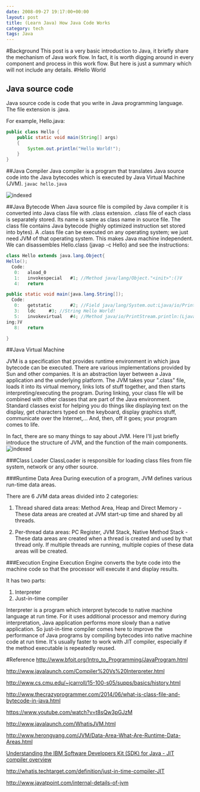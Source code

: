 ```yaml
---
date: 2008-09-27 19:17:00+00:00
layout: post
title: (Learn Java) How Java Code Works
category: tech
tags: Java
---
```

#Background
This post is a very basic introduction to Java, it briefly share the mechanism of Java work flow. In fact, it is worth digging around in every component and process in this work flow. But here is just a summary which will not include any details.
#Hello World
## Java source code
Java source code is code that you write in Java programming language. The file extension is .java.

For example, Hello.java:

```java
public class Hello {
	public static void main(String[] args)
	{
		System.out.println("Hello World!");
	}
}
```

##Java Compiler
Java compiler is a program that translates Java source code into the Java bytecodes which is executed by Java Virtual Machine (JVM). `javac hello.java`

![indexed](http://HelloOwen.com/album/java/compiler.jpg)  

##Java Bytecode
When Java source file is compiled by Java compiler it is converted into Java class file with .class extension. .class file of each class is separately stored. Its name is same as class name in source file. The class file contains Java bytecode (highly optimized instruction set stored into bytes). A .class file can be executed on any operating system; we just need JVM of that operating system. This makes Java machine independent. We can disassembles Hello.class (javap -c Hello) and see the instructions:

```java
class Hello extends java.lang.Object{
Hello();
  Code:
   0:   aload_0
   1:   invokespecial   #1; //Method java/lang/Object."<init>":()V
   4:   return

public static void main(java.lang.String[]);
  Code:
   0:   getstatic       #2; //Field java/lang/System.out:Ljava/io/PrintStream;
   3:   ldc     #3; //String Hello World!
   5:   invokevirtual   #4; //Method java/io/PrintStream.println:(Ljava/lang/Str
ing;)V
   8:   return

}
```

##Java Virtual Machine

JVM is a specification that provides runtime environment in which java bytecode can be executed. There are various implementations provided by Sun and other companies. It is an abstraction layer between a Java application and the underlying platform. The JVM takes your ".class" file, loads it into its virtual memory, links lots of stuff together, and then starts interpreting/executing the program. During linking, your class file will be combined with other classes that are part of the Java environment. Standard classes exist for helping you do things like displaying text on the display, get characters typed on the keyboard, display graphics stuff, communicate over the Internet,...  And, then, off it goes; your program comes to life.

In fact, there are so many things to say about JVM. Here I'll just briefly introduce the structure of JVM, and the function of the main components.
![indexed](http://HelloOwen.com/album/java/JVM_Arc.png)

###Class Loader
ClassLoader is responsible for loading class files from file system, network or any other source.

###Runtime Data Area
During execution of a program, JVM defines various run-time data areas.

There are 6 JVM data areas divided into 2 categories:

1. Thread shared data areas: Method Area, Heap and Direct Memory - These data areas are created at JVM start-up time and shared by all threads.

2. Per-thread data areas: PC Register, JVM Stack, Native Method Stack - These data areas are created when a thread is created and used by that thread only. If multiple threads are running, multiple copies of these data areas will be created.

###Execution Engine
Execution Engine converts the byte code into the machine code so that the processor will execute it and display results.

It has two parts:
1. Interpreter
2. Just-in-time compiler

Interpreter is a program which interpret bytecode to native machine language at run time. For it uses additional processor and memory during interpretation, Java application performs more slowly than a native application. So just-in-time compiler comes here to improve the performance of Java programs by compiling bytecodes into native machine code at run time. It's usually faster to work with JIT compiler, especially if the method executable is repeatedly reused. 

#Reference
http://www.bfoit.org/Intro_to_Programming/JavaProgram.html

http://www.javalaunch.com/Compiler%20Vs%20Interpreter.html

http://www.cs.cmu.edu/~jcarroll/15-100-s05/supps/basics/history.html

http://www.thecrazyprogrammer.com/2014/06/what-is-class-file-and-bytecode-in-java.html

https://www.youtube.com/watch?v=t8sQw3pGJzM

http://www.javalaunch.com/WhatisJVM.html

http://www.herongyang.com/JVM/Data-Area-What-Are-Runtime-Data-Areas.html

[Understanding the IBM Software Developers Kit (SDK) for Java - JIT compiler overview](http://www-01.ibm.com/support/knowledgecenter/SSYKE2_7.0.0/com.ibm.java.aix.70.doc/diag/understanding/jit_overview.html)

http://whatis.techtarget.com/definition/just-in-time-compiler-JIT

http://www.javatpoint.com/internal-details-of-jvm
